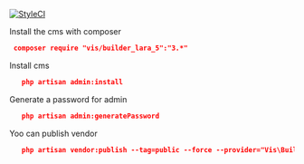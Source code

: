 [![StyleCI](https://styleci.io/repos/55775729/shield?branch=master)](https://styleci.io/repos/55775729)

Install the cms with composer
```json
 composer require "vis/builder_lara_5":"3.*"
```

Install cms
```json
   php artisan admin:install
```

Generate a password for admin
```json
   php artisan admin:generatePassword
```

Yoo can publish vendor
```json   
   php artisan vendor:publish --tag=public --force --provider="Vis\Builder\BuilderServiceProvider"
```


